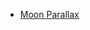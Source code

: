 - [Moon Parallax](https://npkeerthi.github.io/Moon-Parallax)

![![](https://npkeerthi.github.io/Moon-Parallax/)](https://media.giphy.com/media/huPT1LLM0qZHLrhct6/giphy.gif) 
